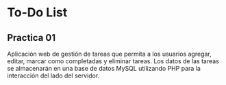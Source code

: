 # To-Do List
## Practica 01
Aplicación web de gestión de tareas que permita a los usuarios  agregar, editar, marcar como completadas y eliminar tareas. Los datos de las tareas se  almacenarán en una base de datos MySQL utilizando PHP para la interacción del lado  del servidor.
